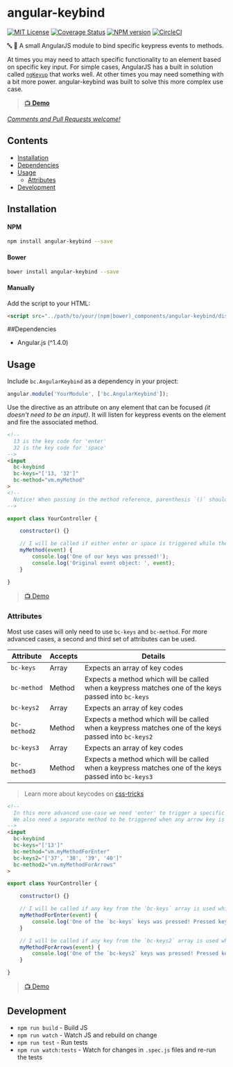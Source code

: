 # angular-keybind

[![MIT License][license_image]][license_url] [![Coverage Status][coveralls_badge]][coveralls_link] [![NPM version][npm_version_image]][npm_url] [![CircleCI][circle_badge]][circle_link]

:abc: :nut_and_bolt: A small AngularJS module to bind specific keypress events to methods.

At times you may need to attach specific functionality to an element based on specific key input.
For simple cases, AngularJS has a built in solution called [`ngKeyup`][ng_keyup] that works well. At
other times you may need something with a bit more power. angular-keybind was built to solve this
more complex use case.

> [:tv: **Demo**][demo]

_[Comments and Pull Requests welcome!][issues]_


## Contents

- [Installation](#installation)
- [Dependencies](#dependencies)
- [Usage](#usage)
  - [Attributes](#attributes)
- [Development](#development)



## Installation

#### NPM
```bash
npm install angular-keybind --save
```

#### Bower
```bash
bower install angular-keybind --save
```

#### Manually

Add the script to your HTML:

```html
<script src="../path/to/your/(npm|bower)_components/angular-keybind/dist/angular-keybind.js"></script>
```

##Dependencies

- Angular.js (^1.4.0)


## Usage
Include `bc.AngularKeybind` as a dependency in your project:

```javascript
angular.module('YourModule', ['bc.AngularKeybind']);
```

Use the directive as an attribute on any element that can be focused _(it doesn't need to be an
input)_. It will listen for keypress events on the element and fire the associated method.

```html
<!--
  13 is the key code for 'enter'
  32 is the key code for 'space'
-->
<input
  bc-keybind
  bc-keys="['13, '32']"
  bc-method="vm.myMethod"
>
<!--
  Notice! When passing in the method reference, parenthesis `()` should not be added.
-->
```

```javascript
export class YourController {

    constructor() {}

    // I will be called if either enter or space is triggered while the element has focus
    myMethod(event) {
        console.log('One of our keys was pressed!');
        console.log('Original event object: ', event);
    }

}
```

> [:tv: Demo][demo]

### Attributes

Most use cases will only need to use `bc-keys` and `bc-method`. For more advanced cases, a second
and third set of attributes can be used.

| Attribute    | Accepts | Details |
|--------------|---------|---------|
| `bc-keys`    | Array   | Expects an array of key codes |
| `bc-method`  | Method  | Expects a method which will be called when a keypress matches one of the keys passed into `bc-keys` |
| `bc-keys2`   | Array   | Expects an array of key codes |
| `bc-method2` | Method  | Expects a method which will be called when a keypress matches one of the keys passed into `bc-keys2` |
| `bc-keys3`   | Array   | Expects an array of key codes |
| `bc-method3` | Method  | Expects a method which will be called when a keypress matches one of the keys passed into `bc-keys3` |

> Learn more about keycodes on [css-tricks][keycodes]

```html
<!--
  In this more advanced use-case we need 'enter' to trigger a specific method.
  We also need a separate method to be triggered when any arrow key is used.
-->
<input
  bc-keybind
  bc-keys="['13']"
  bc-method="vm.myMethodForEnter"
  bc-keys2="['37', '38', '39', '40']"
  bc-method2="vm.myMethodForArrows"
>
```

```javascript
export class YourController {

    constructor() {}

    // I will be called if any key from the `bc-keys` array is used while the element has focus
    myMethodForEnter(event) {
        console.log('One of the `bc-keys` keys was pressed! Pressed key: ', event.which);
    }

    // I will be called if any key from the `bc-keys2` array is used while the element has focus
    myMethodForArrows(event) {
        console.log('One of the `bc-keys2` keys was pressed! Pressed key: ', event.which);
    }

}
```

> [:tv: Demo][demo]


## Development

- `npm run build` - Build JS
- `npm run watch` - Watch JS and rebuild on change
- `npm run test` - Run tests
- `npm run watch:tests` - Watch for changes in `.spec.js` files and re-run the tests




[issues]: https://github.com/benjamincharity/angular-keybind/issues
[demo]: http://codepen.io/benjamincharity/pen/ALzOwo?editors=1001
[demo_collection]: http://codepen.io/collection/XEyqxM/

[ng_keyup]: https://docs.angularjs.org/api/ng/directive/ngKeyup
[keycodes]: https://css-tricks.com/snippets/javascript/javascript-keycodes/

[coveralls_badge]: https://coveralls.io/repos/github/benjamincharity/angular-keybind/badge.svg?branch=master
[coveralls_link]: https://coveralls.io/github/benjamincharity/angular-keybind?branch=master
[license_image]: http://img.shields.io/badge/license-MIT-blue.svg
[license_url]: LICENSE
[npm_url]: https://npmjs.org/package/angular-keybind
[npm_version_image]: http://img.shields.io/npm/v/angular-keybind.svg
[circle_badge]: https://circleci.com/gh/benjamincharity/angular-keybind/tree/master.svg?style=svg
[circle_link]: https://circleci.com/gh/benjamincharity/angular-keybind/tree/master

